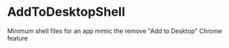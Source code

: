 # AddToDesktopShell
Minimum shell files for an app mimic the remove "Add to Desktop" Chrome feature
